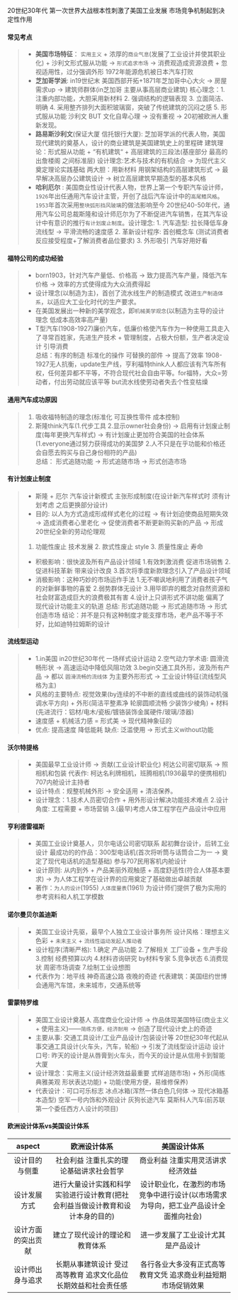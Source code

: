 20世纪30年代 第一次世界大战根本性刺激了美国工业发展 市场竞争机制起到决定性作用

#### 常见考点
> - **美国市场特征**： `实用主义` + 浓厚的`商业气息`(发展了工业设计并使其职业化) + 沙利文形式服从功能 -> `形式追求市场` -> 消费观造成资源浪费 + 忽视适用性，过分强调外形 1972年能源危机被日本汽车打败
> - **芝加哥学派**: in19世纪末 美国西部开拓+1871年芝加哥中心大火 -> 房屋需求up -> 建筑师群体(in芝加哥 主要从事高层商业建筑)   核心理念：1. 注重内部功能，大胆采用新材料 2. 强调结构的逻辑表现 3. 立面简洁、明确 4. 采用整齐排列大面积玻璃窗，突破了传统建筑的沉闷之感 5. 形式服从功能 沙利文  BUT 文化自卑心理 -> 没有重视 -> 20初被欧洲人重新发现。
> - **路易斯沙利文**(保证大厦 信托银行大厦): 芝加哥学派的代表人物，美国现代建筑的奠基人，设计的商业建筑是美国建筑史上的里程碑  建筑理论：形式服从功能 + “有机建筑“ + 高层建筑的三段法(基座部分 最高的出詹楼阁 之间标准层)  设计理念:艺术与技术的有机结合 -> 为现代主义奠定理论实践基础 两大胆：用新材料 用钢架结构的高层建筑形式 -> 最早解决高层办公建筑设计 -> 树立高层建筑早期造型的基本风格  
> - **哈利厄尔** : 美国商业性设计代表人物，世界上第一个专职汽车设计师，`1926`年出任通用汽车设计主管，开创了战后汽车设计中的`高尾鳍风格`。`1953`年首次采用`整块弧形挡风玻璃`的做法影响至今  20世纪40-50年代，通用汽车公司总裁斯隆和设计师厄尔为了不断促进汽车销售，在其汽车设计中有意识的推行`有计划废止制度`。设计理念: 1. 汽车造型: 拉长降低车身流线型 -> 平滑流畅的速度感  2. 革新设计程序: 首创概念车 (测试消费者反应接受程度+了解消费者品位要求) 3. 外形吸引 汽车好用好看

#### 福特公司的成功经验
> - born1903，针对汽车产量低、价格高 -> 致力提高汽车产量，降低汽车价格 -> 效率的方式使得成为大众消费得起  
> - 设计理念(以制造为主)，首创了流水线生产的制造模式 改进`生产制造体系`，以适应大工业化时代的生产要求。
> - 在美国发展出一种新的美学观念，即`机械美学观念`(以制造为主导的设计理念 低成本高效率高产量)  
> - T型汽车(1908-1927)廉价汽车，低廉价格使汽车作为一种使用工具走入了寻常百姓家，先进生产技术 + 管理制度，占极大份额，生产者决定设计 引导消费  
> 总结：有序的制造 标准化的操作 可替换的部件 -> 提高了效率 1908-1927无人抗衡，update生产线，亨利福特think人人都应该有汽车所有权，任何差异都不平等，不符合现代社会自由平等。for福特，大众=劳动者，付出劳动就应该平等 but流水线使劳动者失去个性变枯燥  

#### 通用汽车成功原因
> 1. 吸收福特制造的理念(标准化 可互换性零件 成本控制) 
> 2. 斯隆think汽车(1.代步工具 2.显示owner社会身份) -> 启用有计划废止制度(每年更换汽车样式) -> 有计划废止更加符合美国的社会体系(1.everyone通过努力获得成功的美国梦 2.人不只是在乎功能和价格还会自愿去购买与自己身份相符的产品)  
> 总结： 形式追随功能 -> 形式追随市场 -> 形式创造市场  

#### 有计划废止制度
> - 斯隆 + 厄尔 汽车设计新模式 主张形成制度(在设计新汽车样式时 须有计划考虑 之后更换部分设计)  
> - 目的: 以人为方式造成形成样式老化的过程 -> 有计划迫使商品短期失效 -> 造成消费者心里老化 -> 促使消费者不断更新购买新的产品 -> 形成20世纪全新的劳动伦理观  
> 1. 功能性废止 技术发展 2. 款式性废止 style 3. 质量性废止 寿命  
> - 积极影响：很快波及所有产品设计领域 1.有效刺激消费 促进市场销售 2.促进科技革新 带来设计改良 3.首次将季度新款理念引入了产品设计领域    
> - 消极影响：这种巧妙的市场运作手法 1.无不嘲讽地利用了消费者孩子气的对新鲜事物的喜爱 2.弱势群体无设计 3.用毕即弃的概念对自然资源和社会财富造成巨大的浪费极其有害 4.设计上只讲形式不讲功能 偏离了现代设计功能主义的轨道
> 总结: 形式追随功能 -> 形式追随市场 -> 形式创造市场 结论：并不是只有这种制度才能支撑市场，老产品不等于不好，比如迪特拉姆斯的设计

#### 流线型运动
> - 1.in美国 in20世纪30年代 一场样式设计运动  2.空气动力学术语: 圆滑流畅形状 -> 高速运动中降低风阻功效 3.begin交通工具外形，波及所有产品 -> 都以 `圆滑流畅的流线体` 为主要外形形式 -> 工业设计特征(流线型风格为主)  
> - 风格的主要特点: 视觉效果(by连续的不中断的直线或曲线的装饰动机强调水平方向) + 外形(简洁平整素净  轮廓圆顺流畅 少装饰少棱角) + 材料(先进流行：铝材/电木/瓷板/镀铬装饰金属硬件/玻璃/漆器)
> - 速度感 + 机械活力感 = 形式美 -> 现代精神象征的  
> - 优点: 提高速度 降低能耗  缺点: 泛滥使用 -> 形式主义without功能

#### 沃尔特提格
> - 美国最早工业设计师 -> 贡献(工业设计职业化)  柯达公司密切联系 -> 照相机和包装  代表作: 柯达名利牌相机，班腾相机(1936最早的便携相机) 707内舱设计主持者
> - 设计特点：规整机械外形 -> 安全适用 + 清洁保养。
> - 设计理念：1.技术人员密切合作 + 用外形设计解决功能技术难点 2.设计角度: 工程需要 + 市场营销 3.(最早)考虑人体工程学在产品设计中应用

#### 亨利德雷福斯
> - 美国工业设计奠基人，贝尔电话公司密切联系 起初舞台设计，后转工业设计  最成功的的作品：300型电话机(首次将听筒与话筒合二为一 -> 奠定了现代电话机的造型基础) 参与707民用客机内舱设计
> - 设计原则: 从内到外 + 产品美丽外观触感 + 高度舒适性(符合人体基本要求) -> 为人体工程学在设计界的应用奠定了基础做出卓越贡献  
> - 著作：`为人的设计`(1955) `人体度量表`(1961) 为设计师们提供了极为实用的参考资料和人机工学模数  

#### 诺尔曼贝尔盖迪斯
> - 美国工业设计先驱，最早个人独立工业设计事务所  设计风格：理想主义色彩 + `未来主义` + `流线性运动发起人推动者`  
> - 设计程序(清晰严格): 1.确定 产品功能 2.了解相关 工厂设备 + 生产手段 3.控制 经费预算以内 4.材料咨询研究 by材料专家 5.竞争状态 6.消费现状 周密市场调查 7.绘制工业设想图 
> - 代表作为：地平线  神奇高速公路 夜晚的奇迹 代表建筑：美国纽约世博会通用汽车馆，未来城市，交通系统等  

#### 雷蒙特罗维
> - 美国工业设计奠基人  高度商业化设计师 -> 作品体现美国特征(商业主义 + 使用主义)——`简练方便，经济耐用` -> 创造了现代设计史上的奇迹  
> - 主要从事: 交通工具设计/工业产品设计/包装设计等  20世纪30年代起从事交通工具设计(火车头，汽车，轮船) -> 引发了流线型设计运动  设计口号: 昨天的设计是从唇膏到火车头，而今天的设计是从信用卡到智能大厦  
> - 设计理念：实用主义(设计经济效益最重要 式样追随市场) + 外形(简练典雅美观 形状表达功能) + 功能(使用方便，易维修保养)
> - 代表设计：可口可乐标志 冰点冰箱(浑然一体白色几何体 -> 现代冰箱基本造型) 空军一号内饰和外观设计  灰狗长途汽车 莫斯科人汽车(前苏联第一个委任西方人设计的项目)

#### 欧洲设计体系vs美国设计体系
| aspect | 欧洲设计体系 | 美国设计体系 |
| :----: | :----: |:----: |
| 设计目的与侧重 | 社会利益 注重扎实的理论基础讲求社会哲学 | 商业利益 注重实用灵活讲求经济效益 |
| 设计发展方式 | 进行大量设计实践和科学实验进行设计教育(把社会利益当做设计教育和设计本身的目的) | 设计职业化，在激烈的市场竞争中进行设计(以市场需求为导向，把工业产品设计全面推向社会) |
| 设计方面的突出贡献 | 建立了现代设计的理论和教育体系 | 进一步发展了工业设计尤其是产品设计 |
| 设计师出身与追求 | 长期从事建筑设计 受过高等教育 追求文化品位长期效益和社会责任感| 各行各业大多没有正式高等教育文凭 追求商业利益短期市场促销效果|
